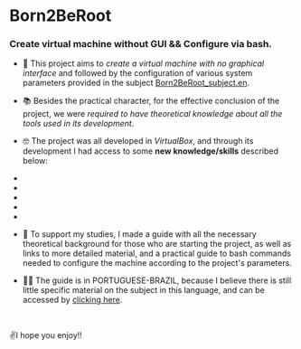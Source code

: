 # Born2BeRoot
<h3>Create virtual machine without GUI &amp;&amp; Configure via bash.</h3>

- 🎯 This project aims to *create a virtual machine with no graphical interface* and followed by the configuration of various system parameters provided in the subject [Born2BeRoot_subject.en](https://github.com/pin3dev/Born2BeRoot/blob/main/Born2BeRoot_subject.en.pdf).
- 📚 Besides the practical character, for the effective conclusion of the project, we were *required to have theoretical knowledge about all the tools used in its development*.
- 🤓 The project was all developed in *VirtualBox*, and through its development I had access to some **new knowledge/skills** described below:
-
-
-
-
-

- 🖖 To support my studies, I made a guide with all the necessary theoretical background for those who are starting the project, as well as links to more detailed material, and a practical guide to bash commands needed to configure the machine according to the project's parameters. 
- 💚💛 The guide is in PORTUGUESE-BRAZIL, because I believe there is still little specific material on the subject in this language, and can be accessed by [clicking here](https://pin3dev.gitbook.io/projetos/).
<br>

✌️I hope you enjoy!!
